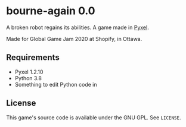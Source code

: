 # bourne-again 0.0
A broken robot regains its abilities. A game made in [Pyxel](https://github.com/kitao/pyxel).

Made for Global Game Jam 2020 at Shopify, in Ottawa.

## Requirements
* Pyxel 1.2.10
* Python 3.8
* Something to edit Python code in

## License
This game's source code is available under the GNU GPL. See `LICENSE`.